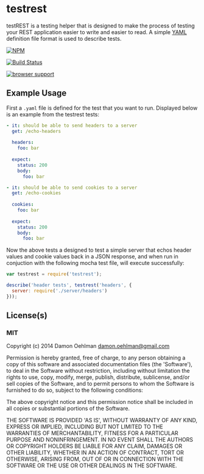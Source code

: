 # testrest

testREST is a testing helper that is designed to make the process of testing
your REST application easier to write and easier to read. A simple
[YAML](http://www.yaml.org/) definition file format is used to describe tests.


[![NPM](https://nodei.co/npm/testrest.png)](https://nodei.co/npm/testrest/)

[![Build Status](https://img.shields.io/travis/DamonOehlman/testrest.svg?branch=master)](https://travis-ci.org/DamonOehlman/testrest)

[![browser support](https://ci.testling.com/DamonOehlman/testrest.png)](https://ci.testling.com/DamonOehlman/testrest)


## Example Usage

First a `.yaml` file is defined for the test that you want to run. Displayed
below is an example from the testrest tests:

```yaml
- it: should be able to send headers to a server
  get: /echo-headers
  
  headers:
    foo: bar
    
  expect:
    status: 200
    body:
      foo: bar

- it: should be able to send cookies to a server
  get: /echo-cookies
  
  cookies:
    foo: bar
    
  expect:
    status: 200
    body:
      foo: bar
```

Now the above tests a designed to test a simple server that echos header values
and cookie values back in a JSON response, and when run in conjuction with the
following mocha test file, will execute successfully:

```js
var testrest = require('testrest');

describe('header tests', testrest('headers', {
  server: require('./server/headers')
}));
```

## License(s)

### MIT

Copyright (c) 2014 Damon Oehlman <damon.oehlman@gmail.com>

Permission is hereby granted, free of charge, to any person obtaining
a copy of this software and associated documentation files (the
'Software'), to deal in the Software without restriction, including
without limitation the rights to use, copy, modify, merge, publish,
distribute, sublicense, and/or sell copies of the Software, and to
permit persons to whom the Software is furnished to do so, subject to
the following conditions:

The above copyright notice and this permission notice shall be
included in all copies or substantial portions of the Software.

THE SOFTWARE IS PROVIDED 'AS IS', WITHOUT WARRANTY OF ANY KIND,
EXPRESS OR IMPLIED, INCLUDING BUT NOT LIMITED TO THE WARRANTIES OF
MERCHANTABILITY, FITNESS FOR A PARTICULAR PURPOSE AND NONINFRINGEMENT.
IN NO EVENT SHALL THE AUTHORS OR COPYRIGHT HOLDERS BE LIABLE FOR ANY
CLAIM, DAMAGES OR OTHER LIABILITY, WHETHER IN AN ACTION OF CONTRACT,
TORT OR OTHERWISE, ARISING FROM, OUT OF OR IN CONNECTION WITH THE
SOFTWARE OR THE USE OR OTHER DEALINGS IN THE SOFTWARE.
